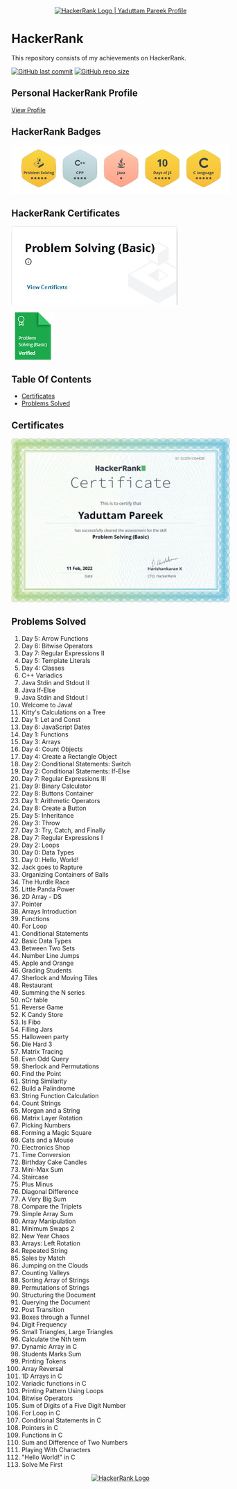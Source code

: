 <p align="center">
    <a href="https://www.hackerrank.com/yaduttampareek95">
        <img alt="HackerRank Logo | Yaduttam Pareek Profile" src="https://hrcdn.net/fcore/assets/brand/typemark_60x200-7435b42d20.svg" >
    </a>
</p>

# HackerRank

This repository consists of my achievements on HackerRank.

[![GitHub last commit](https://img.shields.io/github/last-commit/Yaduttam95/Hackerrank)](https://github.com/Yaduttam95/Hackerrank/commits/master)
[![GitHub repo size](https://img.shields.io/github/repo-size/Yaduttam95/Hackerrank)](https://github.com/Yaduttam95/Hackerrank/archive/master.zip)

## Personal HackerRank Profile

[View Profile](https://www.hackerrank.com/Yaduttam95)

## HackerRank Badges
![Badges](/Badges/Badges.png)


## HackerRank Certificates
![Problem Solving(Basics)](/Skill_Certificates/Certificate.jpg)

![Problem Solving(Basics)](/Badges/problem_solving_basic_skill.png)




## Table Of Contents

<!--* [Prepares](#prepares)
* [Tutorials](#tutorials)
* [Interview Preparation Kit](#interview)-->
* [Certificates](#certificates)
* [Problems Solved](#problems-solved)

<!--## Prepares
![C](/Prepares_and_Interview_prepration_kit/C.jpg)
![C++](/Prepares_and_Interview_prepration_kit/C++.jpg)
![JAVA](/Prepares_and_Interview_prepration_kit/Java.jpg)
![Problem Solving](/Prepares_and_Interview_prepration_kit/Problem_Solving.jpg)
![Mathematics](/Prepares_and_Interview_prepration_kit/Mathematics.jpg)
![Interview Prepration Kit](/Prepares_and_Interview_prepration_kit/Interview_prepration.jpg)

## Tutorials
![10 Days Of JS](/Prepares_and_Interview_prepration_kit/10_days_of_JS.jpg)
-->

## Certificates
![Problem Solving(Basic)](/Skill_Certificates/Problem_Solving(basic).png)


## Problems Solved
1.	Day 5: Arrow Functions
2.	Day 6: Bitwise Operators
3.	Day 7: Regular Expressions II
4.	Day 5: Template Literals
5.	Day 4: Classes
6.	C++ Variadics
7.	Java Stdin and Stdout II
8.	Java If-Else
9.	Java Stdin and Stdout I
10.	Welcome to Java!
11.	Kitty's Calculations on a Tree
12.	Day 1: Let and Const
13.	Day 6: JavaScript Dates
14.	Day 1: Functions
15.	Day 3: Arrays
16.	Day 4: Count Objects
17.	Day 4: Create a Rectangle Object
18.	Day 2: Conditional Statements: Switch
19.	Day 2: Conditional Statements: If-Else
20.	Day 7: Regular Expressions III
21.	Day 9: Binary Calculator
22.	Day 8: Buttons Container
23.	Day 1: Arithmetic Operators
24.	Day 8: Create a Button
25.	Day 5: Inheritance
26.	Day 3: Throw
27.	Day 3: Try, Catch, and Finally
28.	Day 7: Regular Expressions I
29.	Day 2: Loops
30.	Day 0: Data Types
31.	Day 0: Hello, World!
32.	Jack goes to Rapture
33.	Organizing Containers of Balls
34.	The Hurdle Race
35.	Little Panda Power
36.	2D Array - DS
37.	Pointer
38.	Arrays Introduction
39.	Functions
40.	For Loop
41.	Conditional Statements
42.	Basic Data Types
43.	Between Two Sets
44.	Number Line Jumps
45.	Apple and Orange
46.	Grading Students
47.	Sherlock and Moving Tiles
48.	Restaurant
49.	Summing the N series
50.	nCr table
51.	Reverse Game
52.	K Candy Store
53.	Is Fibo
54.	Filling Jars
55.	Halloween party
56.	Die Hard 3
57.	Matrix Tracing
58.	Even Odd Query
59.	Sherlock and Permutations
60.	Find the Point
61.	String Similarity
62.	Build a Palindrome
63.	String Function Calculation
64.	Count Strings
65.	Morgan and a String
66.	Matrix Layer Rotation
67.	Picking Numbers
68.	Forming a Magic Square
69.	Cats and a Mouse
70.	Electronics Shop
71.	Time Conversion
72.	Birthday Cake Candles
73.	Mini-Max Sum
74.	Staircase
75.	Plus Minus
76.	Diagonal Difference
77.	A Very Big Sum
78.	Compare the Triplets
79.	Simple Array Sum
80.	Array Manipulation
81.	Minimum Swaps 2
82.	New Year Chaos
83.	Arrays: Left Rotation
84.	Repeated String
85.	Sales by Match
86.	Jumping on the Clouds
87.	Counting Valleys
88.	Sorting Array of Strings
89.	Permutations of Strings
90.	Structuring the Document
91.	Querying the Document
92.	Post Transition
93.	Boxes through a Tunnel
94.	Digit Frequency
95.	Small Triangles, Large Triangles
96.	Calculate the Nth term
97.	Dynamic Array in C
98.	Students Marks Sum
99.	Printing Tokens
100. Array Reversal
101. 1D Arrays in C
102. Variadic functions in C
103. Printing Pattern Using Loops
104. Bitwise Operators
105. Sum of Digits of a Five Digit Number
106. For Loop in C
107. Conditional Statements in C
108. Pointers in C
109. Functions in C
110. Sum and Difference of Two Numbers
111. Playing With Characters
112. "Hello World!" in C
113. Solve Me First


<p align="center">
    <a href="https://www.hackerrank.com/Yaduttam95">
        <img alt="HackerRank Logo" src="https://hrcdn.net/fcore/assets/brand/h_mark_sm-966d2b45e3.svg">
    </a>
</p>


